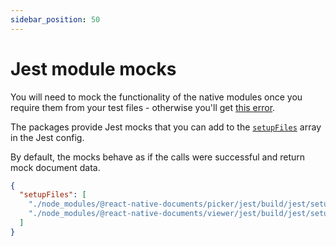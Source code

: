 ```yaml
---
sidebar_position: 50
---
```


# Jest module mocks

You will need to mock the functionality of the native modules once you require them from your test files - otherwise you'll get [this error](https://github.com/rnmods/react-native-document-picker/issues/702).

The packages provide Jest mocks that you can add to the [`setupFiles`](https://jestjs.io/docs/configuration#setupfiles-array) array in the Jest config.

By default, the mocks behave as if the calls were successful and return mock document data.

```json title="jest.config"
{
  "setupFiles": [
    "./node_modules/@react-native-documents/picker/jest/build/jest/setup.js",
    "./node_modules/@react-native-documents/viewer/jest/build/jest/setup.js"
  ]
}
```
